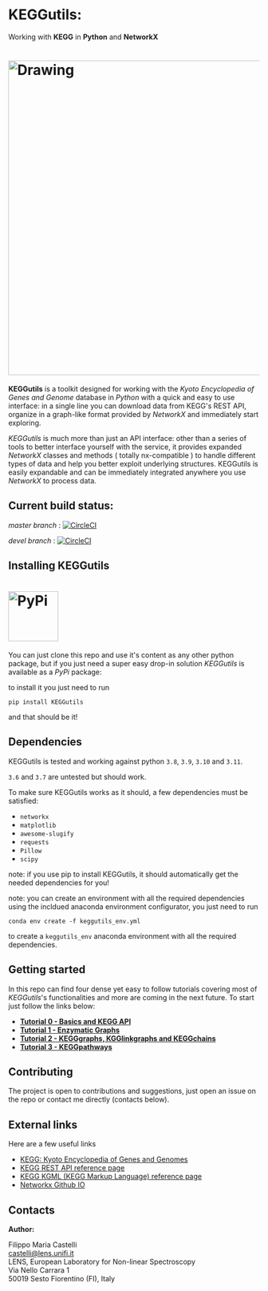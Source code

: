 # KEGGutils:
Working with **KEGG** in **Python** and **NetworkX**
# <img src="/img/logo_cut.png" alt="Drawing" width = "630"></img>



**KEGGutils** is a toolkit designed for working with the *Kyoto Encyclopedia of Genes and Genome* database in *Python* with a quick and easy to use interface: in a single line you can download data from KEGG's REST API, organize in a graph-like format provided by *NetworkX* and immediately start exploring.

*KEGGutils* is much more than just an API interface: other than a series of tools to better interface yourself with the service, it provides expanded *NetworkX* classes and methods ( totally nx-compatible ) to handle different types of data and help you better exploit underlying structures. 
KEGGutils is easily expandable and can be immediately integrated anywhere you use *NetworkX* to process data.

## Current build status:

*master branch* : [![CircleCI](https://circleci.com/gh/filippocastelli/KEGGutils.svg?style=shield)](https://circleci.com/gh/filippocastelli/KEGGutils)

*devel branch* : [![CircleCI](https://circleci.com/gh/filippocastelli/KEGGutils/tree/devel.svg?style=shield)](https://circleci.com/gh/filippocastelli/KEGGutils/tree/dev)

## Installing KEGGutils
# <a href="https://pypi.org/"><img alt = PyPi src="https://pypi.org/static/images/logo-large.72ad8bf1.svg" height="100"></img></a>

You can just clone this repo and use it's content as any other python package, but if you just need a super easy drop-in solution *KEGGutils* is available as a *PyPi* package:

to install it you just need to run

`pip install KEGGutils`
 
 and that should be it!
 
## Dependencies
KEGGutils is tested and working against python `3.8`, `3.9`, `3.10` and `3.11`.

`3.6` and `3.7` are untested but should work.

To make sure KEGGutils works as it should, a few dependencies must be satisfied:
- `networkx`
- `matplotlib`
- `awesome-slugify`
- `requests`
- `Pillow`
- `scipy`

note: if you use pip to install KEGGutils, it should automatically get the needed dependencies for you!

note: you can create an environment with all the required dependencies using the incldued anaconda environment configurator, you just need to run

`conda env create -f keggutils_env.yml` 

to create a `keggutils_env` anaconda environment with all the required dependencies.

## Getting started

In this repo can find four dense yet easy to follow tutorials covering most of *KEGGutils*'s functionalities and more are coming in the next future.
To start just follow the links below: 
- [**Tutorial 0 - Basics and KEGG API**](https://github.com/filippocastelli/KEGGutils/blob/dev/tutorials/Tutorial%200%20-%20Basics%20and%20KEGG%20API.ipynb)
- [**Tutorial 1 - Enzymatic Graphs**](https://github.com/filippocastelli/KEGGutils/blob/dev/tutorials/Tutorial%201%20-%20EnzymeGraphs.ipynb)
- [**Tutorial 2 - KEGGgraphs, KGGlinkgraphs and KEGGchains**](https://github.com/filippocastelli/KEGGutils/blob/dev/tutorials/Tutorial%202%20-%20KEGGgraphs%2C%20KGGlinkgraphs%20and%20KEGGchains.ipynb)
- [**Tutorial 3 - KEGGpathways**](https://github.com/filippocastelli/KEGGutils/blob/dev/tutorials/Tutorial%203%20-%20KEGGpathways.ipynb)


## Contributing

The project is open to contributions and suggestions, just open an issue on the repo or contact me directly (contacts below).

## External links

Here are a few useful links
- [KEGG: Kyoto Encyclopedia of Genes and Genomes](https://www.kegg.jp/)
- [KEGG REST API reference page](https://www.kegg.jp/kegg/rest/keggapi.html)
- [KEGG KGML (KEGG Markup Language) reference page](https://www.kegg.jp/kegg/xml/)
- [Networkx Github IO](https://networkx.github.io/)



## Contacts

**Author:**

Filippo Maria Castelli  
castelli@lens.unifi.it  
LENS, European Laboratory for Non-linear Spectroscopy  
Via Nello Carrara 1  
50019 Sesto Fiorentino (FI), Italy


